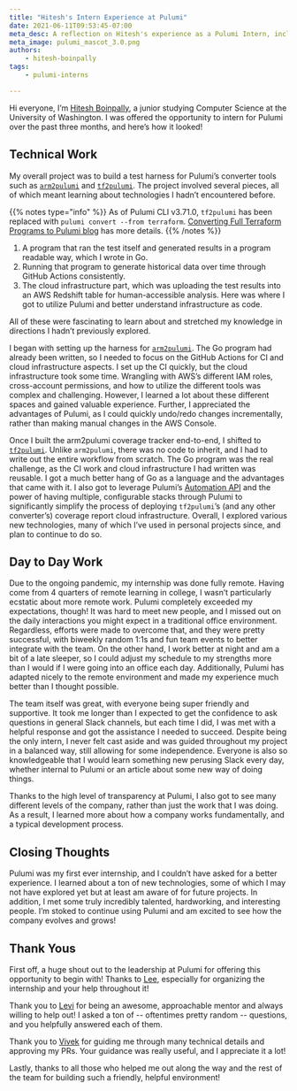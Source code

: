 ```yaml
---
title: "Hitesh's Intern Experience at Pulumi"
date: 2021-06-11T09:53:45-07:00
meta_desc: A reflection on Hitesh's experience as a Pulumi Intern, including what he worked on and learned.
meta_image: pulumi_mascot_3.0.png
authors:
    - hitesh-boinpally
tags:
    - pulumi-interns

---
```


Hi everyone, I’m [Hitesh Boinpally](https://www.linkedin.com/in/hitesh-boinpally), a junior studying Computer Science at the University of Washington. I was offered the opportunity to intern for Pulumi over the past three months, and here’s how it looked!

<!--more-->

## Technical Work

My overall project was to build a test harness for Pulumi’s converter tools such as [`arm2pulumi`](https://github.com/pulumi/arm2pulumi) and [`tf2pulumi`](https://github.com/pulumi/tf2pulumi). The project involved several pieces, all of which meant learning about technologies I hadn’t encountered before.

{{% notes type="info" %}}
As of Pulumi CLI v3.71.0, `tf2pulumi` has been replaced with `pulumi convert --from terraform`. [Converting Full Terraform Programs to Pulumi blog](/blog/converting-full-terraform-programs-to-pulumi/) has more details.
{{% /notes %}}

1. A program that ran the test itself and generated results in a program readable way, which I wrote in Go.
2. Running that program to  generate historical data over time through GitHub Actions consistently.
3. The cloud infrastructure part, which was uploading the test results into an AWS Redshift table for human-accessible analysis. Here was where I got to utilize Pulumi and better understand infrastructure as code.

All of these were fascinating to learn about and stretched my knowledge in directions I hadn’t previously explored.

I began with setting up the harness for [`arm2pulumi`](https://github.com/pulumi/arm2pulumi). The Go program had already been written, so I needed to focus on the GitHub Actions for CI and cloud infrastructure aspects. I set up the CI quickly, but the cloud infrastructure took some time. Wrangling with AWS’s different IAM roles, cross-account permissions, and how to utilize the different tools was complex and challenging. However, I learned a lot about these different spaces and gained valuable experience. Further, I appreciated the advantages of Pulumi, as I could quickly undo/redo changes incrementally, rather than making manual changes in the AWS Console.

Once I built the arm2pulumi coverage tracker end-to-end, I shifted to [`tf2pulumi`](https://github.com/pulumi/tf2pulumi). Unlike `arm2pulumi`, there was no code to inherit, and I had to write out the entire workflow from scratch. The Go program was the real challenge, as the CI work and cloud infrastructure I had written was reusable. I got a much better hang of Go as a language and the advantages that came with it. I also got to leverage Pulumi’s [Automation API](/docs/using-pulumi/automation-api/) and the power of having multiple, configurable stacks through Pulumi to significantly simplify the process of deploying `tf2pulumi`’s (and any other converter’s) coverage report cloud infrastructure. Overall, I explored various new technologies, many of which I’ve used in personal projects since, and plan to continue to do so.

## Day to Day Work

Due to the ongoing pandemic, my internship was done fully remote. Having come from 4 quarters of remote learning in college, I wasn’t particularly ecstatic about more remote work. Pulumi completely exceeded my expectations, though!  It was hard to meet new people, and I missed out on the daily interactions you might expect in a traditional office environment. Regardless, efforts were made to overcome that, and they were pretty successful, with biweekly random 1:1s and fun team events to better integrate with the team. On the other hand, I work better at night and am a bit of a late sleeper, so I could adjust my schedule to my strengths more than I would if I were going into an office each day. Additionally, Pulumi has adapted nicely to the remote environment and made my experience much better than I thought possible.

The team itself was great, with everyone being super friendly and supportive. It took me longer than I expected to get the confidence to ask questions in general Slack channels, but each time I did, I was met with a helpful response and got the assistance I needed to succeed. Despite being the only intern, I never felt cast aside and was guided throughout my project in a balanced way, still allowing for some independence. Everyone is also so knowledgeable that I would learn something new perusing Slack every day, whether internal to Pulumi or an article about some new way of doing things.

Thanks to the high level of transparency at Pulumi, I also got to see many different levels of the company, rather than just the work that I was doing. As a result, I learned more about how a company works fundamentally, and a typical development process.

## Closing Thoughts

Pulumi was my first ever internship, and I couldn’t have asked for a better experience. I learned about a ton of new technologies, some of which I may not have explored yet but at least am aware of for future projects. In addition, I met some truly incredibly talented, hardworking, and interesting people. I’m stoked to continue using Pulumi and am excited to see how the company evolves and grows!

## Thank Yous

First off, a huge shout out to the leadership at Pulumi for offering this opportunity to begin with! Thanks to [Lee](https://github.com/leezen), especially for organizing the internship and your help throughout it!

Thank you to [Levi](https://github.com/lblackstone) for being an awesome, approachable mentor and always willing to help out! I asked a ton of -- oftentimes pretty random -- questions, and you helpfully answered each of them.

Thank you to [Vivek](https://github.com/viveklak) for guiding me through many technical details and approving my PRs. Your guidance was really useful, and I appreciate it a lot!

Lastly, thanks to all those who helped me out along the way and the rest of the team for building such a friendly, helpful environment!

